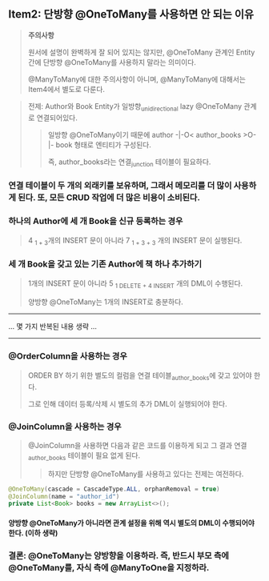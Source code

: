 ## Item2: 단방향 @OneToMany를 사용하면 안 되는 이유
> <b>주의사항</b>
> 
> 원서에 설명이 완벽하게 잘 되어 있지는 않지만, @OneToMany 관계인 Entity 간에 단방향 @OneToMany를 사용하지 말라는 의미이다.
> 
> @ManyToMany에 대한 주의사항이 아니며, @ManyToMany에 대해서는 Item4에서 별도로 다룬다.

> 전제: Author와 Book Entity가 일방향<sub>unidirectional</sub> lazy @OneToMany 관계로 연결되어있다.
>> 일방향 @OneToMany이기 때문에 author -|-O< author_books >O-|- book 형태로 엔티티가 구성된다.
>>
>> 즉, author_books라는 연결<sub>junction</sub> 테이블이 필요하다. 

### 연결 테이블이 두 개의 외래키를 보유하며, 그래서 메모리를 더 많이 사용하게 된다. 또, 모든 CRUD 작업에 더 많은 비용이 소비된다. 

### 하나의 Author에 세 개 Book을 신규 등록하는 경우 
> 4 <sub>1 + 3</sub>개의 INSERT 문이 아니라 7 <sub>1 + 3 + 3</sub> 개의 INSERT 문이 실행된다.

### 세 개 Book을 갖고 있는 기존 Author에 책 하나 추가하기
> 1개의 INSERT 문이 아니라 5 <sub>1 DELETE + 4 INSERT</sub> 개의 DML이 수행된다.
> 
> 양방향 @OneToMany는 1개의 INSERT로 충분하다.

---

... 몇 가지 반복된 내용 생략 ...

---

### @OrderColumn을 사용하는 경우
> ORDER BY 하기 위한 별도의 컬럼을 연결 테이블<sub>author_books</sub>에 갖고 있어야 한다.
>
> 그로 인해 데이터 등록/삭제 시 별도의 추가 DML이 실행되어야 한다. 

### @JoinColumn을 사용하는 경우
> @JoinColumn을 사용하면 다음과 같은 코드를 이용하게 되고 그 결과 연결<sub>author_books</sub> 테이블이 필요 없게 된다.
> > 하지만 단방향 @OneToMany를 사용하고 있다는 전제는 여전하다. 
```java
@OneToMany(cascade = CascadeType.ALL, orphanRemoval = true)
@JoinColumn(name = "author_id")
private List<Book> books = new ArrayList<>();
```

#### 양방향 @OneToMany가 아니라면 관계 설정을 위해 역시 별도의 DML이 수행되어야 한다. (이하 생략)

### 결론: @OneToMany는 양방향을 이용하라. 즉, <b>반드시 </b>부모 측에 @OneToMany를, 자식 측에 @ManyToOne을 지정하라. 

